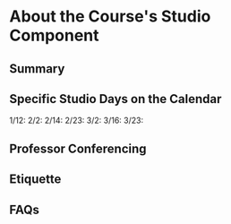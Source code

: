 # About the Course's Studio Component

## Summary

## Specific Studio Days on the Calendar

1/12:
2/2:
2/14:
2/23:
3/2:
3/16:
3/23:

## Professor Conferencing

## Etiquette

## FAQs
